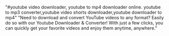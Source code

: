 "#youtube video downloader, youtube to mp4 downloader online. youtube to mp3 converter,youtube video shorts downloader,youtube downloader to mp4"
"Need to download and convert YouTube videos to any format? Easily do so with our Youtube Downloader &amp; Converter! With just a few clicks, you can quickly get your favorite videos and enjoy them anytime, anywhere."
